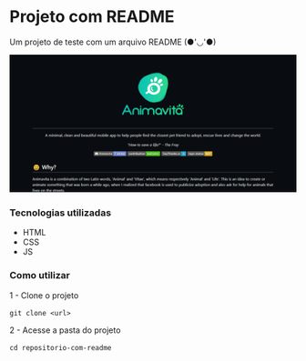 # Projeto com README
Um projeto de teste com um arquivo README (●'◡'●)

[<img src="./animacao.gif" alt="gif da tela inicial do projeto x">](https://google.com)

### Tecnologias utilizadas
- HTML
- CSS
- JS

### Como utilizar

1 - Clone o projeto
```
git clone <url>
```

2 - Acesse a pasta do projeto
```
cd repositorio-com-readme
```
